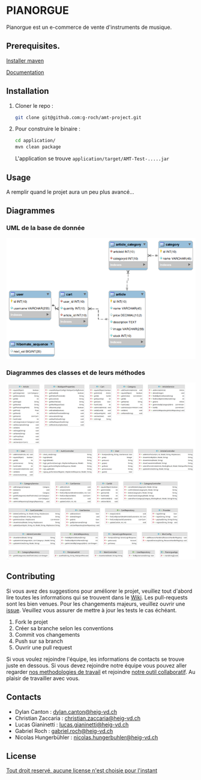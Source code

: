 # PIANORGUE

Pianorgue est un e-commerce de vente d'instruments de musique.

## Prerequisites.

[Installer maven](https://maven.apache.org/install.html)

[Documentation](https://maven.apache.org/guides/introduction/introduction-to-the-lifecycle.html)

## Installation

1. Cloner le repo :

   ```bash
   git clone git@github.com:g-roch/amt-project.git
   ```

2. Pour construire le binaire : 

   ```sh
   cd application/
   mvn clean package
   ```

   L'application se trouve `application/target/AMT-Test-.....jar`

## Usage

A remplir quand le projet aura un peu plus avancé...

## Diagrammes
### UML de la base de donnée

![](./img/DbUML.png)

### Diagrammes des classes et de leurs méthodes

![](./img/DiagrammeClasses.png)


## Contributing

Si vous avez des suggestions pour améliorer le projet, veuillez tout d'abord lire toutes les informations qui se trouvent dans le [Wiki](https://github.com/g-roch/amt-project/wiki). Les pull-requests sont les bien venues. Pour les changements majeurs, veuillez ouvrir une [issue](https://github.com/g-roch/amt-project/issues). Veuillez vous assurer de mettre à jour les tests le cas échéant. 

1. Fork le projet
2. Créer sa branche selon les conventions
3. Commit vos changements 
4. Push sur sa branch
5. Ouvrir une pull request

Si vous voulez rejoindre l'équipe, les informations de contacts se trouve juste en dessous. 
Si vous devez rejoindre notre équipe vous pouvez aller regarder [nos methodologies de travail](https://github.com/g-roch/amt-project/wiki/Pratiques-collaboratives) et rejoindre [notre outil collaboratif](https://github.com/g-roch/amt-project/wiki/Outils-int%C3%A9gration). Au plaisir de travailler avec vous.

## Contacts

- Dylan Canton : dylan.canton@heig-vd.ch
- Christian Zaccaria : christian.zaccaria@heig-vd.ch
- Lucas Gianinetti : lucas.gianinetti@heig-vd.ch
- Gabriel Roch : gabriel.roch@heig-vd.ch
- Nicolas Hungerbühler : nicolas.hungerbuhler@heig-vd.ch

## License

[Tout droit reservé, aucune license n'est choisie pour l'instant](https://choosealicense.com/licenses/)

